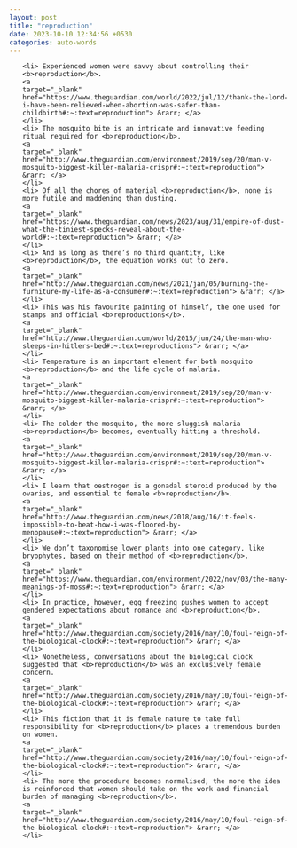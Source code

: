 ```yaml
---
layout: post
title: "reproduction"
date: 2023-10-10 12:34:56 +0530
categories: auto-words
---
```

<ol>

    <li> Experienced women were savvy about controlling their <b>reproduction</b>.
    <a 
    target="_blank" 
    href="https://www.theguardian.com/world/2022/jul/12/thank-the-lord-i-have-been-relieved-when-abortion-was-safer-than-childbirth#:~:text=reproduction"> &rarr; </a>
    </li>
    <li> The mosquito bite is an intricate and innovative feeding ritual required for <b>reproduction</b>.
    <a 
    target="_blank" 
    href="http://www.theguardian.com/environment/2019/sep/20/man-v-mosquito-biggest-killer-malaria-crispr#:~:text=reproduction"> &rarr; </a>
    </li>
    <li> Of all the chores of material <b>reproduction</b>, none is more futile and maddening than dusting.
    <a 
    target="_blank" 
    href="https://www.theguardian.com/news/2023/aug/31/empire-of-dust-what-the-tiniest-specks-reveal-about-the-world#:~:text=reproduction"> &rarr; </a>
    </li>
    <li> And as long as there’s no third quantity, like <b>reproduction</b>, the equation works out to zero.
    <a 
    target="_blank" 
    href="http://www.theguardian.com/news/2021/jan/05/burning-the-furniture-my-life-as-a-consumer#:~:text=reproduction"> &rarr; </a>
    </li>
    <li> This was his favourite painting of himself, the one used for stamps and official <b>reproductions</b>.
    <a 
    target="_blank" 
    href="http://www.theguardian.com/world/2015/jun/24/the-man-who-sleeps-in-hitlers-bed#:~:text=reproductions"> &rarr; </a>
    </li>
    <li> Temperature is an important element for both mosquito <b>reproduction</b> and the life cycle of malaria.
    <a 
    target="_blank" 
    href="http://www.theguardian.com/environment/2019/sep/20/man-v-mosquito-biggest-killer-malaria-crispr#:~:text=reproduction"> &rarr; </a>
    </li>
    <li> The colder the mosquito, the more sluggish malaria <b>reproduction</b> becomes, eventually hitting a threshold.
    <a 
    target="_blank" 
    href="http://www.theguardian.com/environment/2019/sep/20/man-v-mosquito-biggest-killer-malaria-crispr#:~:text=reproduction"> &rarr; </a>
    </li>
    <li> I learn that oestrogen is a gonadal steroid produced by the ovaries, and essential to female <b>reproduction</b>.
    <a 
    target="_blank" 
    href="http://www.theguardian.com/news/2018/aug/16/it-feels-impossible-to-beat-how-i-was-floored-by-menopause#:~:text=reproduction"> &rarr; </a>
    </li>
    <li> We don’t taxonomise lower plants into one category, like bryophytes, based on their method of <b>reproduction</b>.
    <a 
    target="_blank" 
    href="https://www.theguardian.com/environment/2022/nov/03/the-many-meanings-of-moss#:~:text=reproduction"> &rarr; </a>
    </li>
    <li> In practice, however, egg freezing pushes women to accept gendered expectations about romance and <b>reproduction</b>.
    <a 
    target="_blank" 
    href="http://www.theguardian.com/society/2016/may/10/foul-reign-of-the-biological-clock#:~:text=reproduction"> &rarr; </a>
    </li>
    <li> Nonetheless, conversations about the biological clock suggested that <b>reproduction</b> was an exclusively female concern.
    <a 
    target="_blank" 
    href="http://www.theguardian.com/society/2016/may/10/foul-reign-of-the-biological-clock#:~:text=reproduction"> &rarr; </a>
    </li>
    <li> This fiction that it is female nature to take full responsibility for <b>reproduction</b> places a tremendous burden on women.
    <a 
    target="_blank" 
    href="http://www.theguardian.com/society/2016/may/10/foul-reign-of-the-biological-clock#:~:text=reproduction"> &rarr; </a>
    </li>
    <li> The more the procedure becomes normalised, the more the idea is reinforced that women should take on the work and financial burden of managing <b>reproduction</b>.
    <a 
    target="_blank" 
    href="http://www.theguardian.com/society/2016/may/10/foul-reign-of-the-biological-clock#:~:text=reproduction"> &rarr; </a>
    </li>